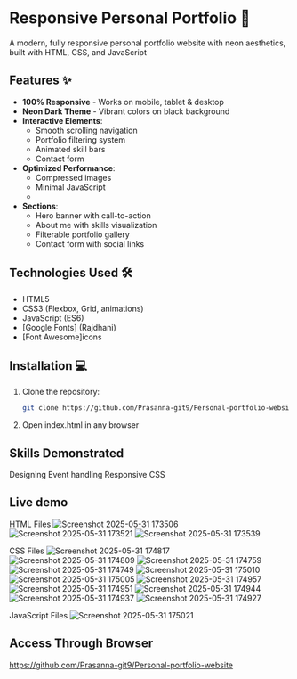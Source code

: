 # Responsive Personal Portfolio 🌈

A modern, fully responsive personal portfolio website with neon aesthetics, built with HTML, CSS, and JavaScript

## Features ✨

- **100% Responsive** - Works on mobile, tablet & desktop
- **Neon Dark Theme** - Vibrant colors on black background
- **Interactive Elements**:
  - Smooth scrolling navigation
  - Portfolio filtering system
  - Animated skill bars
  - Contact form
- **Optimized Performance**:
  - Compressed images
  - Minimal JavaScript
  - 
- **Sections**:
  - Hero banner with call-to-action
  - About me with skills visualization
  - Filterable portfolio gallery
  - Contact form with social links

## Technologies Used 🛠️

- HTML5
- CSS3 (Flexbox, Grid, animations)
- JavaScript (ES6)
- [Google Fonts] (Rajdhani)
- [Font Awesome]icons

## Installation 💻

1. Clone the repository:
   ```bash
   git clone https://github.com/Prasanna-git9/Personal-portfolio-website
2. Open index.html in any browser

## Skills Demonstrated
Designing
Event handling
Responsive CSS


## Live demo

HTML Files
![Screenshot 2025-05-31 173506](https://github.com/user-attachments/assets/8bab32e2-dca5-4c33-9576-853b5a736160)
![Screenshot 2025-05-31 173521](https://github.com/user-attachments/assets/c7d94043-1f11-4a5c-8859-e46aa9faa6ec)
![Screenshot 2025-05-31 173539](https://github.com/user-attachments/assets/4a0cdd89-f987-454b-a04d-ef97dd4539d0)

CSS Files
![Screenshot 2025-05-31 174817](https://github.com/user-attachments/assets/7285c3ef-30e0-4301-9cc7-739ffbc5d390)
![Screenshot 2025-05-31 174809](https://github.com/user-attachments/assets/45896f87-5f09-49ad-834d-f58772302ade)
![Screenshot 2025-05-31 174759](https://github.com/user-attachments/assets/f6927e52-3019-4657-9f25-f9ed0262a101)
![Screenshot 2025-05-31 174749](https://github.com/user-attachments/assets/e0f75c4f-fc9a-4a13-8ea3-514feb185939)
![Screenshot 2025-05-31 175010](https://github.com/user-attachments/assets/c21c0459-8cfe-42b2-b8ed-d9cf46e00c49)
![Screenshot 2025-05-31 175005](https://github.com/user-attachments/assets/086ad3bd-f485-47b1-9149-0817d1b06de5)
![Screenshot 2025-05-31 174957](https://github.com/user-attachments/assets/c7c21fe3-f5ee-47ef-b103-1e61de42e103)
![Screenshot 2025-05-31 174951](https://github.com/user-attachments/assets/1e5b1f06-8246-4da1-852f-e8b405c516e9)
![Screenshot 2025-05-31 174944](https://github.com/user-attachments/assets/5b1866bc-623f-4d0e-934a-a973a123273b)
![Screenshot 2025-05-31 174937](https://github.com/user-attachments/assets/f4df2f98-a2a4-4404-b7dd-5e8ffaa9c6f6)
![Screenshot 2025-05-31 174927](https://github.com/user-attachments/assets/74c280d0-8e54-4b2c-bf8f-bd39f4223593)


JavaScript Files
![Screenshot 2025-05-31 175021](https://github.com/user-attachments/assets/ffe70991-a5df-46fe-8d72-653f04305b55)




## Access Through Browser

https://github.com/Prasanna-git9/Personal-portfolio-website





